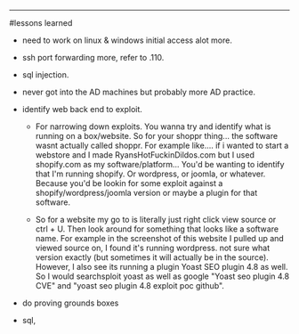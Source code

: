---
#lessons learned
- need to work on linux & windows initial access alot more.
- ssh port forwarding more, refer to .110.
- sql injection.
- never got into the AD machines but probably more AD practice.
- identify web back end to exploit.

	- For narrowing down exploits. You wanna try and identify what is running on a box/website. So for your shoppr thing... the software wasnt actually called shoppr. For example like.... if i wanted to start a webstore and I made RyansHotFuckinDildos.com but I used shopify.com as my software/platform... You'd be wanting to identify that I'm running shopify. Or wordpress, or joomla, or whatever. Because you'd be lookin for some exploit against a shopify/wordpress/joomla version or maybe a plugin for that software.

	- So for a website my go to is literally just right click view source or ctrl + U. Then look around for something that looks like a software name. For example in the screenshot of this website I pulled up and viewed source on, I found it's running wordpress. not sure what version exactly (but sometimes it will actually be in the source). However, I also see its running a plugin Yoast SEO plugin 4.8 as well. So I would searchsploit yoast as well as google "Yoast seo plugin 4.8 CVE" and "yoast seo plugin 4.8 exploit poc github".

- do proving grounds boxes
- sql, 
```